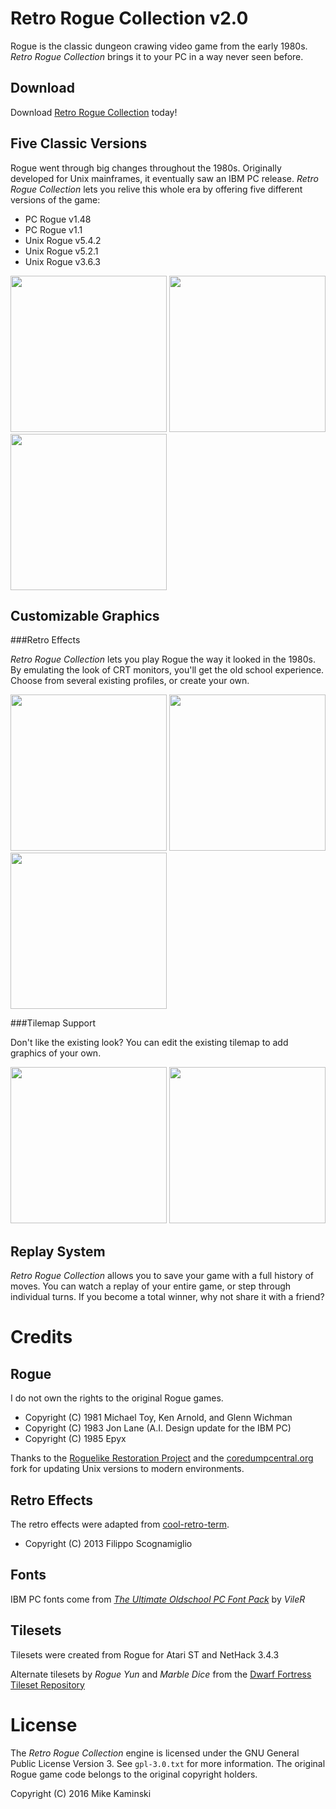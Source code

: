 Retro Rogue Collection v2.0
===========================
Rogue is the classic dungeon crawing video game from the early 1980s.  _Retro Rogue Collection_ brings it to your PC in a way never seen before.

Download
--------
Download [Retro Rogue Collection](https://github.com/mikeyk730/Rogue-Collection/raw/master/releases/RogueCollection_2_0.zip) today!

Five Classic Versions
---------------------
Rogue went through big changes throughout the 1980s.  Originally developed for Unix mainframes, it eventually saw an IBM PC release.  _Retro Rogue Collection_ lets you relive this whole era by offering five different versions of the game:

+ PC Rogue v1.48
+ PC Rogue v1.1
+ Unix Rogue v5.4.2
+ Unix Rogue v5.2.1
+ Unix Rogue v3.6.3

<img src="https://github.com/mikeyk730/Game-Rogue/raw/master/docs/screenshots/title.png" height=250>
<img src="https://github.com/mikeyk730/Game-Rogue/raw/master/docs/screenshots/unix.png" height=250>
<img src="https://github.com/mikeyk730/Game-Rogue/raw/master/docs/screenshots/pc.png" height=250>

Customizable Graphics
---------------------
###Retro Effects

_Retro Rogue Collection_ lets you play Rogue the way it looked in the 1980s.  By emulating the look of CRT monitors, you'll get the old school experience.  Choose from several existing profiles, or create your own.

<img src="https://github.com/mikeyk730/Game-Rogue/raw/master/docs/screenshots/scanlines.png" height=250>
<img src="https://github.com/mikeyk730/Game-Rogue/raw/master/docs/screenshots/amber.png" height=250>
<img src="https://github.com/mikeyk730/Game-Rogue/raw/master/docs/screenshots/pixelated.png" height=250>

###Tilemap Support

Don't like the existing look?  You can edit the existing tilemap to add graphics of your own.

<img src="https://github.com/mikeyk730/Game-Rogue/raw/master/docs/screenshots/tiles.png" height=250>
<img src="https://github.com/mikeyk730/Game-Rogue/raw/master/docs/screenshots/boxy.png" height=250>

Replay System
-------------
_Retro Rogue Collection_ allows you to save your game with a full history of moves.  You can watch a replay of your entire game, or step through individual turns.  If you become a total winner, why not share it with a friend?

Credits
=======
Rogue
-----
I do not own the rights to the original Rogue games.

- Copyright (C) 1981 Michael Toy, Ken Arnold, and Glenn Wichman
- Copyright (C) 1983 Jon Lane (A.I. Design update for the IBM PC)
- Copyright (C) 1985 Epyx

Thanks to the [Roguelike Restoration Project](https://github.com/RoguelikeRestorationProject) and the [coredumpcentral.org](http://www.coredumpcentral.org) fork for updating Unix versions to modern environments.

Retro Effects
-------------
The retro effects were adapted from [cool-retro-term](https://github.com/Swordfish90/cool-retro-term).

- Copyright (C) 2013 Filippo Scognamiglio

Fonts
-----
IBM PC fonts come from [_The Ultimate Oldschool PC Font Pack_](http://int10h.org/oldschool-pc-fonts/) by _VileR_

Tilesets
--------
Tilesets were created from Rogue for Atari ST and NetHack 3.4.3

Alternate tilesets by _Rogue Yun_ and _Marble Dice_ from the [Dwarf Fortress Tileset Repository](http://dwarffortresswiki.org/index.php/Tileset_repository)

License
=======
The _Retro Rogue Collection_ engine is licensed under the GNU General Public License Version 3.  See `gpl-3.0.txt` for more information.  The original Rogue game code belongs to the original copyright holders.

Copyright (C) 2016 Mike Kaminski
